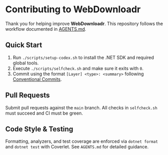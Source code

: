 # Contributing to WebDownloadr

Thank you for helping improve **WebDownloadr**. This repository follows the workflow documented in [AGENTS.md](AGENTS.md).

## Quick Start

1. Run `./scripts/setup-codex.sh` to install the .NET SDK and required global tools.
2. Execute `./scripts/selfcheck.sh` and make sure it exits with `0`.
3. Commit using the format `[Layer] <type>: <summary>` following [Conventional Commits](https://www.conventionalcommits.org/).

## Pull Requests

Submit pull requests against the `main` branch. All checks in `selfcheck.sh` must succeed and CI must be green.

## Code Style & Testing

Formatting, analyzers, and test coverage are enforced via `dotnet format` and `dotnet test` with Coverlet. See `AGENTS.md` for detailed guidance.


